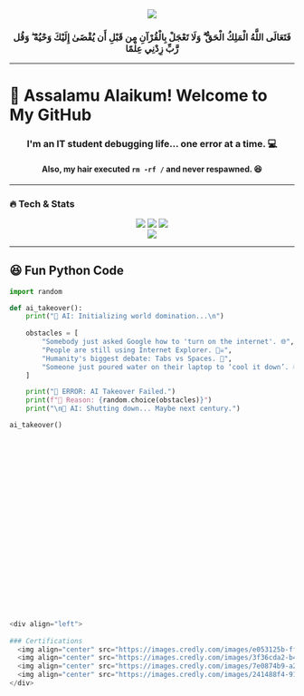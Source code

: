 <div align='center'>
    <img src='https://upload.wikimedia.org/wikipedia/commons/7/76/Bismillah.gif'/>
    <h3>فَتَعَالَى اللَّهُ الْمَلِكُ الْحَقُّ ۗ وَلَا تَعْجَلْ بِالْقُرْآنِ مِن قَبْلِ أَن يُقْضَىٰ إِلَيْكَ وَحْيُهُ ۖ وَقُل رَّبِّ زِدْنِي عِلْمًا</h3>
</div>

---

# 👋 Assalamu Alaikum!  Welcome to My GitHub  
<div align="center">
    <h3>I'm an IT student debugging life... one error at a time. 💻</h3>
    <h4>Also, my hair executed <code>rm -rf /</code> and never respawned. 😆</h4>
</div>

---

### 🔥 Tech & Stats  
<div align="center">
    <img src="https://komarev.com/ghpvc/?username=ANGlTHUB&style=for-the-badge">
    <img src="https://img.shields.io/github/followers/ANGlTHUB?logo=GitHub&style=for-the-badge">
    <img src="https://img.shields.io/badge/Arch_Linux-1793D1?style=for-the-badge&logo=arch-linux&logoColor=white">
</div>

<div align="center">
    <img src="https://streak-stats.demolab.com?user=ANGlTHUB&theme=shadow-green&hide_border=true&card_width=400">
</div>

---

## 😆 Fun Python Code  
```python
import random

def ai_takeover():
    print("🤖 AI: Initializing world domination...\n")
    
    obstacles = [
        "Somebody just asked Google how to 'turn on the internet'. 🌐",
        "People are still using Internet Explorer. 🏴‍☠️",
        "Humanity's biggest debate: Tabs vs Spaces. 🤦",
        "Someone just poured water on their laptop to ‘cool it down’. 💦💻",
    ]

    print("🛑 ERROR: AI Takeover Failed.")
    print(f"📌 Reason: {random.choice(obstacles)}")
    print("\n🤖 AI: Shutting down... Maybe next century.")

ai_takeover()
























<div align="left">
    
### Certifications
  <img align="center" src="https://images.credly.com/images/e053125b-ff30-4a16-90cc-8804a306c4b6/MTA-Windows_Operating_System_Fundamentals-600x600.png" height="100" width="100"   />
  <img align="center" src="https://images.credly.com/images/3f36cda2-b4c2-46ba-a6d8-f11219631451/MTA-Security_Fundamentals-600x600.png" height="100" width="100" />
  <img align="center" src="https://images.credly.com/images/7e0874b9-a282-43cc-9e52-a3a1587301fe/image.png" height="100" width="100" />
  <img align="center" src="https://images.credly.com/images/241488f4-9110-41aa-804e-51a8f8ba430d/MTA-Introduction_to_Programming_Using_HTML_and_CSS-600x600.png"height="100" width="100"  />
</div>


